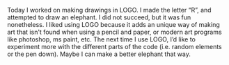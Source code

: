 
Today I worked on making drawings in LOGO. I made the letter “R”, and attempted to draw an elephant. I did not succeed, but it was fun nonetheless. I liked using LOGO because it adds an unique way of making art that isn't found when using a pencil and paper, or modern art programs like photoshop, ms paint, etc. The next time I use LOGO, I’d like to experiment more with the different parts of the code (i.e. random elements or the pen down). Maybe I can make a better elephant that way.